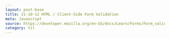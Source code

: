 ```yaml
---
layout: post-base
title: 21-10-12 HTML / Client-Side Form Validation
meta: Javascript
source: https://developer.mozilla.org/en-US/docs/Learn/Forms/Form_validation
category: til
---
```

